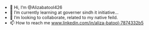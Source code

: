 - 👋 Hi, I’m @Alizabatool426
- 🌱 I’m currently learning at governer sindh it initiative...
- 💞️ I’m looking to collaborate, related to my native feild.
- 📫 How to reach me www.linkedin.com/in/aliza-batool-7874332b5

<!---
Alizabatool4268/Alizabatool4268 is a ✨ special ✨ repository because she will create unique things and try to privide good services.

--->
